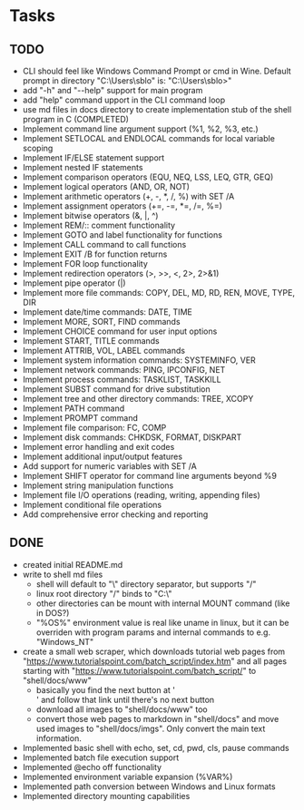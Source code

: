 # Tasks
## TODO
- CLI should feel like Windows Command Prompt or cmd in Wine. Default prompt in directory "C:\Users\sblo" is: "C:\Users\sblo>"
- add "-h" and "--help" support for main program
- add "help" command upport in the CLI command loop
- use md files in docs directory to create implementation stub of the shell program in C (COMPLETED)
- Implement command line argument support (%1, %2, %3, etc.)
- Implement SETLOCAL and ENDLOCAL commands for local variable scoping
- Implement IF/ELSE statement support
- Implement nested IF statements
- Implement comparison operators (EQU, NEQ, LSS, LEQ, GTR, GEQ)
- Implement logical operators (AND, OR, NOT)
- Implement arithmetic operators (+, -, *, /, %) with SET /A
- Implement assignment operators (+=, -=, *=, /=, %=)
- Implement bitwise operators (&, |, ^)
- Implement REM/:: comment functionality
- Implement GOTO and label functionality for functions
- Implement CALL command to call functions
- Implement EXIT /B for function returns
- Implement FOR loop functionality
- Implement redirection operators (>, >>, <, 2>, 2>&1)
- Implement pipe operator (|)
- Implement more file commands: COPY, DEL, MD, RD, REN, MOVE, TYPE, DIR
- Implement date/time commands: DATE, TIME
- Implement MORE, SORT, FIND commands
- Implement CHOICE command for user input options
- Implement START, TITLE commands
- Implement ATTRIB, VOL, LABEL commands
- Implement system information commands: SYSTEMINFO, VER
- Implement network commands: PING, IPCONFIG, NET
- Implement process commands: TASKLIST, TASKKILL
- Implement SUBST command for drive substitution
- Implement tree and other directory commands: TREE, XCOPY
- Implement PATH command
- Implement PROMPT command
- Implement file comparison: FC, COMP
- Implement disk commands: CHKDSK, FORMAT, DISKPART
- Implement error handling and exit codes
- Implement additional input/output features
- Add support for numeric variables with SET /A
- Implement SHIFT operator for command line arguments beyond %9
- Implement string manipulation functions
- Implement file I/O operations (reading, writing, appending files)
- Implement conditional file operations
- Add comprehensive error checking and reporting

## DONE
- created initial README.md
- write to shell md files
    - shell will default to "\\" directory separator, but supports "/"
    - linux root directory "/" binds to "C:\\"
    - other directories can be mount with internal MOUNT command (like in DOS?)
    - "%OS%" environment value is real like uname in linux, but it can be overriden with program params and internal commands to e.g. "Windows_NT"
- create a small web scraper, which downloads tutorial web pages from "https://www.tutorialspoint.com/batch_script/index.htm" and all pages starting with "https://www.tutorialspoint.com/batch_script/" to "shell/docs/www"
    - basically you find the next button at '<div class="button " id="btn_top_next">' and follow that link until there's no next button
    - download all images to "shell/docs/www" too
    - convert those web pages to markdown in "shell/docs" and move used images to "shell/docs/imgs". Only convert the main text information.
- Implemented basic shell with echo, set, cd, pwd, cls, pause commands
- Implemented batch file execution support
- Implemented @echo off functionality
- Implemented environment variable expansion (%VAR%)
- Implemented path conversion between Windows and Linux formats
- Implemented directory mounting capabilities
